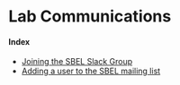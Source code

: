 # Lab Communications

#### Index
- [Joining the SBEL Slack Group](/communication/joining-the-sbel-slack-group)
- [Adding a user to the SBEL mailing list](/communication/adding-a-user-to-the-sbel-mailing-list)